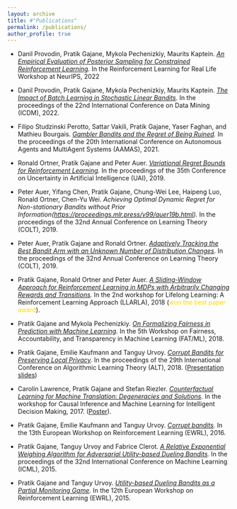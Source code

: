 ```yaml
---
layout: archive
title: #"Publications"
permalink: /publications/
author_profile: true
---
```

* Danil Provodin, Pratik Gajane, Mykola Pechenizkiy, Maurits Kaptein. <i>[An Empirical Evaluation of Posterior Sampling for Constrained Reinforcement Learning](https://arxiv.org/abs/2209.03596).</i> In the Reinforcement Learning for Real Life Workshop at NeurIPS, 2022

* Danil Provodin, Pratik Gajane, Mykola Pechenizkiy, Maurits Kaptein. <i>[The Impact of Batch Learning in Stochastic Linear Bandits](https://arxiv.org/abs/2202.06657).</i> In the proceedings of the 22nd International Conference on Data Mining (ICDM), 2022.
 
* Filipo Studzinski Perotto, Sattar Vakili, Pratik Gajane, Yaser Faghan, and Mathieu Bourgais. <i>[Gambler Bandits and the Regret of Being Ruined](https://dl.acm.org/doi/10.5555/3463952.3464194).</i> In the proceedings of the 20th International Conference on Autonomous Agents and MultiAgent Systems (AAMAS), 2021.

* Ronald Ortner, Pratik Gajane and Peter Auer. <i>[Variational Regret Bounds for Reinforcement Learning](https://proceedings.mlr.press/v115/ortner20a.html).</i> In the proceedings of the 35th Conference on Uncertainty in Artificial Intelligence (UAI), 2019.

*  Peter Auer, Yifang Chen, Pratik Gajane, Chung-Wei Lee, Haipeng Luo, Ronald Ortner, Chen-Yu Wei. <i>Achieving Optimal Dynamic Regret for Non-stationary Bandits without Prior Information(https://proceedings.mlr.press/v99/auer19b.html).</i> In the proceedings of the 32nd Annual Conference on Learning Theory (COLT), 2019.

* Peter Auer, Pratik Gajane and Ronald Ortner. <i>[Adaptively Tracking the Best Bandit Arm with an Unknown Number of Distribution Changes](https://proceedings.mlr.press/v99/auer19a.html).</i> In the proceedings of the 32nd Annual Conference on Learning Theory (COLT), 2019.
 
* Pratik Gajane, Ronald Ortner and Peter Auer. <i>[A Sliding-Window Approach for Reinforcement Learning in MDPs with Arbitrarily Changing Rewards and Transitions](https://drive.google.com/file/d/1FHAgRpUPcO4YBjg3meK47d3VZozIwIx5/view).</i> In the 2nd workshop for Lifelong Learning: A Reinforcement Learning Approach (LLARLA), 2018 (<span style="color:gold">won the best paper award</span>).

* Pratik Gajane and Mykola Pechenizkiy. <i>[On Formalizing Fairness in Prediction with Machine Learning](https://www.fatml.org/media/documents/formalizing_fairness_in_prediction_with_ml.pdf).</i> In the 5th Workshop on Fairness, Accountability, and Transparency in Machine Learning (FAT/ML), 2018.

* Pratik Gajane, Emilie Kaufmann and Tanguy Urvoy. <i>[Corrupt Bandits for Preserving Local Privacy](https://proceedings.mlr.press/v83/gajane18a.html).</i> In the proceedings of the 29th International Conference on Algorithmic Learning Theory (ALT), 2018. ([Presentation slides](/files/alt-2018-talk.pdf))

* Carolin Lawrence, Pratik Gajane and Stefan Riezler. <i>[Counterfactual Learning for Machine Translation: Degeneracies and Solutions](https://www.cl.uni-heidelberg.de/~riezler/publications/papers/NIPS2017.pdf)</i>. In the workshop for Causal Inference and Machine Learning for Intelligent Decision Making, 2017. ([Poster](/files/17NIPS_WITWN.pdf)).

* Pratik Gajane, Emilie Kaufmann and Tanguy Urvoy. <i>[Corrupt bandits](https://ewrl.files.wordpress.com/2016/11/ewrl13-2016-submission_04.pdf).</i> In the 13th European Workshop on Reinforcement Learning (EWRL), 2016.

* Pratik Gajane, Tanguy Urvoy and Fabrice Clerot. <i>[A Relative Exponential Weighing Algorithm for Adversarial Utility-based Dueling Bandits](https://proceedings.mlr.press/v37/gajane15).</i> In the proceedings of the 32nd International Conference on Machine Learning (ICML), 2015.

* Pratik Gajane and Tanguy Urvoy.  <i>[Utility-based Dueling Bandits as a Partial Monitoring Game](https://arxiv.org/abs/1507.02750).</i> In the 12th European Workshop on Reinforcement Learning (EWRL), 2015.

